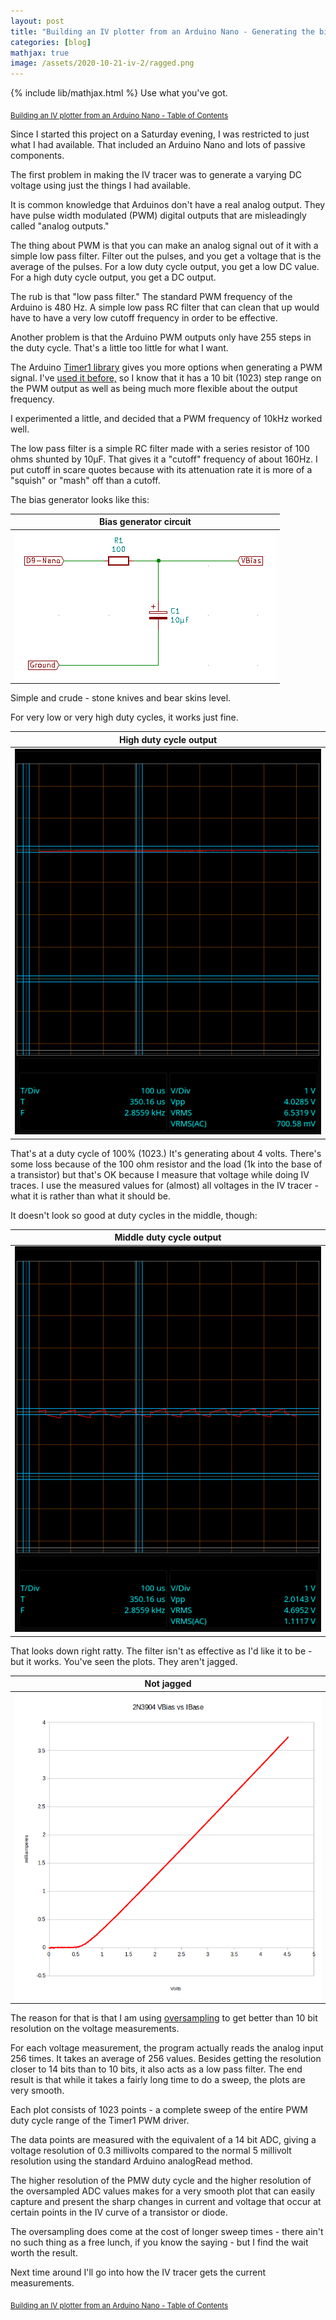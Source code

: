 ```yaml
---
layout: post
title: "Building an IV plotter from an Arduino Nano - Generating the bias voltage with stone knives and bearskins"
categories: [blog]
mathjax: true
image: /assets/2020-10-21-iv-2/ragged.png
---
```

{% include lib/mathjax.html %}
Use what you've got.

<sub>[Building an IV plotter from an Arduino Nano - Table of Contents](iv-1-toc)</sub>

Since I started this project on a Saturday evening, I was restricted to just what I had available.  That included an Arduino Nano and lots of passive components.

The first problem in making the IV tracer was to generate a varying DC voltage using just the things I had available.

It is common knowledge that Arduinos don't have a real analog output.  They have pulse width modulated (PWM) digital outputs that are misleadingly called "analog outputs."

The thing about PWM is that you can make an analog signal out of it with a simple low pass filter.  Filter out the pulses, and you get a voltage that is the average of the pulses.  For a low duty cycle output, you get a low DC value.  For a high duty cycle output, you get a DC output.

The rub is that "low pass filter."  The standard PWM frequency of the Arduino is 480 Hz.  A simple low pass RC filter that can clean that up would have to have a very low cutoff frequency in order to be effective.

Another problem is that the Arduino PWM outputs only have 255 steps in the duty cycle.  That's a little too little for what I want.

The Arduino [Timer1 library](https://github.com/PaulStoffregen/TimerOne) gives you more options when generating a PWM signal.  I've [used it before,](leddriver) so I know that it has a 10 bit (1023) step range on the PWM output as well as being much more flexible about the output frequency.

I experimented a little, and decided that a PWM frequency of 10kHz worked well.

The low pass filter is a simple RC filter made with a series resistor of 100 ohms shunted by 10µF.  That gives it a "cutoff" frequency of about 160Hz.  I put cutoff in scare quotes because with its attenuation rate it is more of a "squish" or "mash" off than a cutoff.

The bias generator looks like this:

|Bias generator circuit|
|----------------|
|![Bias generator circuit](/assets/2020-10-21-iv-2/biasgenerator.png)|

Simple and crude - stone knives and bear skins level.

For very low or very high duty cycles, it works just fine.

|High duty cycle output|
|----------------|
|![High duty cycle output](/assets/2020-10-21-iv-2/clean.png)|

That's at a duty cycle of 100% (1023.)  It's generating about 4 volts.  There's some loss because of the 100 ohm resistor and the load (1k into the base of a transistor) but that's OK because I measure that voltage while doing IV traces.  I use the measured values for (almost) all voltages in the IV tracer - what it is rather than what it should be.

It doesn't look so good at duty cycles in the middle, though:

|Middle duty cycle output|
|----------------|
|![Middle duty cycle output](/assets/2020-10-21-iv-2/ragged.png)|


That looks down right ratty.  The filter isn't as effective as I'd like it to be - but it works.  You've seen the plots.  They aren't jagged.

|Not jagged|
|----------------|
|![Not jagged](/assets/2020-10-21-iv-2/vbias-ib-3904.png)|

The reason for that is that I am using [oversampling](https://en.wikipedia.org/wiki/Oversampling) to get better than 10 bit resolution on the voltage measurements.

For each voltage measurement, the program actually reads the analog input 256 times.  It takes an average of 256 values.  Besides getting the resolution closer to 14 bits than to 10 bits, it also acts as a low pass filter.  The end result is that while it takes a fairly long time to do a sweep, the plots are very smooth.

Each plot consists of 1023 points - a complete sweep of the entire PWM duty cycle range of the Timer1 PWM driver.

The data points are measured with the equivalent of a 14 bit ADC, giving a voltage resolution of 0.3 millivolts compared to the normal 5 millivolt resolution using the standard Arduino analogRead method.

The higher resolution of the PMW duty cycle and the higher resolution of the oversampled ADC values makes for a very smooth plot that can easily capture and present the sharp changes in current and voltage that occur at certain points in the IV curve of a transistor or diode.

The oversampling does come at the cost of longer sweep times - there ain't no such thing as a free lunch, if you know the saying - but I find the wait worth the result.

Next time around I'll go into how the IV tracer gets the current measurements. 

<sub>[Building an IV plotter from an Arduino Nano - Table of Contents](iv-1-toc)</sub>
